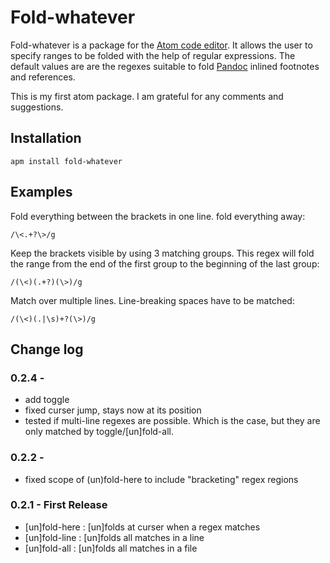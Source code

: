 # Fold-whatever

Fold-whatever is a package for the [Atom code editor](https://atom.io/). It allows the user to specify ranges to be folded with the help of regular expressions. The default values are are the regexes suitable to fold [Pandoc](https://github.com/jgm/pandoc) inlined footnotes and references.

This is my first atom package. I am grateful for any comments and suggestions.

## Installation

```
apm install fold-whatever
```

## Examples

Fold everything between the brackets in one line. fold everything away:

`/\<.+?\>/g`

Keep the brackets visible by using 3 matching groups. This regex will fold the range from the end of the first group to the beginning of the last group:

`/(\<)(.+?)(\>)/g`

Match over multiple lines. Line-breaking spaces have to be matched:

`/(\<)(.|\s)+?(\>)/g`

## Change log

### 0.2.4 -
* add toggle
* fixed curser jump, stays now at its position
* tested if multi-line regexes are possible. Which is the case, but they are only matched by toggle/[un]fold-all.

### 0.2.2 -
* fixed scope of (un)fold-here to include "bracketing" regex regions

### 0.2.1 - First Release
* [un]fold-here : [un]folds at curser when a regex matches
* [un]fold-line : [un]folds all matches in a line
* [un]fold-all : [un]folds all matches in a file
